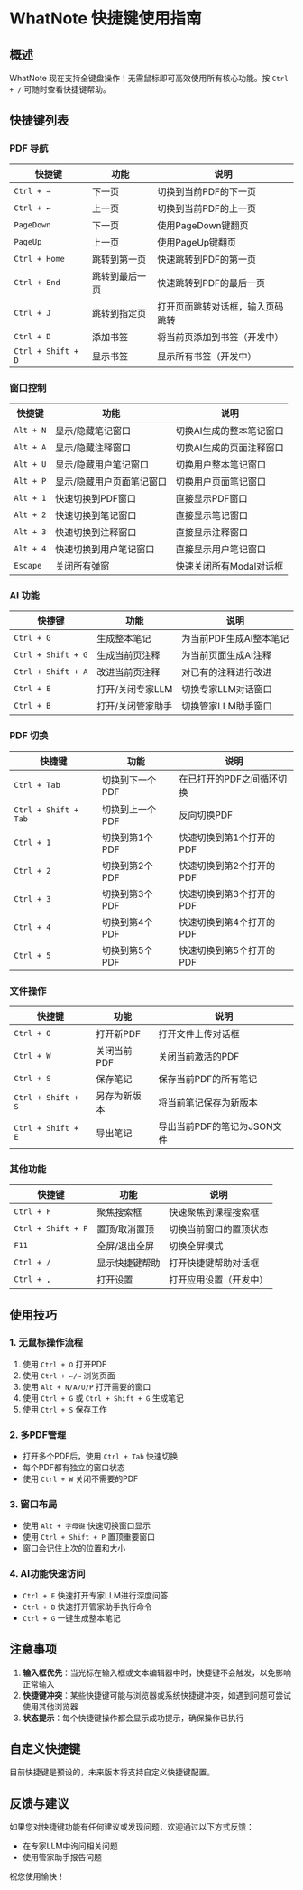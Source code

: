 # WhatNote 快捷键使用指南

## 概述

WhatNote 现在支持全键盘操作！无需鼠标即可高效使用所有核心功能。按 `Ctrl + /` 可随时查看快捷键帮助。

## 快捷键列表

### PDF 导航

| 快捷键 | 功能 | 说明 |
|--------|------|------|
| `Ctrl + →` | 下一页 | 切换到当前PDF的下一页 |
| `Ctrl + ←` | 上一页 | 切换到当前PDF的上一页 |
| `PageDown` | 下一页 | 使用PageDown键翻页 |
| `PageUp` | 上一页 | 使用PageUp键翻页 |
| `Ctrl + Home` | 跳转到第一页 | 快速跳转到PDF的第一页 |
| `Ctrl + End` | 跳转到最后一页 | 快速跳转到PDF的最后一页 |
| `Ctrl + J` | 跳转到指定页 | 打开页面跳转对话框，输入页码跳转 |
| `Ctrl + D` | 添加书签 | 将当前页添加到书签（开发中） |
| `Ctrl + Shift + D` | 显示书签 | 显示所有书签（开发中） |

### 窗口控制

| 快捷键 | 功能 | 说明 |
|--------|------|------|
| `Alt + N` | 显示/隐藏笔记窗口 | 切换AI生成的整本笔记窗口 |
| `Alt + A` | 显示/隐藏注释窗口 | 切换AI生成的页面注释窗口 |
| `Alt + U` | 显示/隐藏用户笔记窗口 | 切换用户整本笔记窗口 |
| `Alt + P` | 显示/隐藏用户页面笔记窗口 | 切换用户页面笔记窗口 |
| `Alt + 1` | 快速切换到PDF窗口 | 直接显示PDF窗口 |
| `Alt + 2` | 快速切换到笔记窗口 | 直接显示笔记窗口 |
| `Alt + 3` | 快速切换到注释窗口 | 直接显示注释窗口 |
| `Alt + 4` | 快速切换到用户笔记窗口 | 直接显示用户笔记窗口 |
| `Escape` | 关闭所有弹窗 | 快速关闭所有Modal对话框 |

### AI 功能

| 快捷键 | 功能 | 说明 |
|--------|------|------|
| `Ctrl + G` | 生成整本笔记 | 为当前PDF生成AI整本笔记 |
| `Ctrl + Shift + G` | 生成当前页注释 | 为当前页面生成AI注释 |
| `Ctrl + Shift + A` | 改进当前页注释 | 对已有的注释进行改进 |
| `Ctrl + E` | 打开/关闭专家LLM | 切换专家LLM对话窗口 |
| `Ctrl + B` | 打开/关闭管家助手 | 切换管家LLM助手窗口 |

### PDF 切换

| 快捷键 | 功能 | 说明 |
|--------|------|------|
| `Ctrl + Tab` | 切换到下一个PDF | 在已打开的PDF之间循环切换 |
| `Ctrl + Shift + Tab` | 切换到上一个PDF | 反向切换PDF |
| `Ctrl + 1` | 切换到第1个PDF | 快速切换到第1个打开的PDF |
| `Ctrl + 2` | 切换到第2个PDF | 快速切换到第2个打开的PDF |
| `Ctrl + 3` | 切换到第3个PDF | 快速切换到第3个打开的PDF |
| `Ctrl + 4` | 切换到第4个PDF | 快速切换到第4个打开的PDF |
| `Ctrl + 5` | 切换到第5个PDF | 快速切换到第5个打开的PDF |

### 文件操作

| 快捷键 | 功能 | 说明 |
|--------|------|------|
| `Ctrl + O` | 打开新PDF | 打开文件上传对话框 |
| `Ctrl + W` | 关闭当前PDF | 关闭当前激活的PDF |
| `Ctrl + S` | 保存笔记 | 保存当前PDF的所有笔记 |
| `Ctrl + Shift + S` | 另存为新版本 | 将当前笔记保存为新版本 |
| `Ctrl + Shift + E` | 导出笔记 | 导出当前PDF的笔记为JSON文件 |

### 其他功能

| 快捷键 | 功能 | 说明 |
|--------|------|------|
| `Ctrl + F` | 聚焦搜索框 | 快速聚焦到课程搜索框 |
| `Ctrl + Shift + P` | 置顶/取消置顶 | 切换当前窗口的置顶状态 |
| `F11` | 全屏/退出全屏 | 切换全屏模式 |
| `Ctrl + /` | 显示快捷键帮助 | 打开快捷键帮助对话框 |
| `Ctrl + ,` | 打开设置 | 打开应用设置（开发中） |

## 使用技巧

### 1. 无鼠标操作流程

1. 使用 `Ctrl + O` 打开PDF
2. 使用 `Ctrl + ←/→` 浏览页面
3. 使用 `Alt + N/A/U/P` 打开需要的窗口
4. 使用 `Ctrl + G` 或 `Ctrl + Shift + G` 生成笔记
5. 使用 `Ctrl + S` 保存工作

### 2. 多PDF管理

- 打开多个PDF后，使用 `Ctrl + Tab` 快速切换
- 每个PDF都有独立的窗口状态
- 使用 `Ctrl + W` 关闭不需要的PDF

### 3. 窗口布局

- 使用 `Alt + 字母键` 快速切换窗口显示
- 使用 `Ctrl + Shift + P` 置顶重要窗口
- 窗口会记住上次的位置和大小

### 4. AI功能快速访问

- `Ctrl + E` 快速打开专家LLM进行深度问答
- `Ctrl + B` 快速打开管家助手执行命令
- `Ctrl + G` 一键生成整本笔记

## 注意事项

1. **输入框优先**：当光标在输入框或文本编辑器中时，快捷键不会触发，以免影响正常输入
2. **快捷键冲突**：某些快捷键可能与浏览器或系统快捷键冲突，如遇到问题可尝试使用其他浏览器
3. **状态提示**：每个快捷键操作都会显示成功提示，确保操作已执行

## 自定义快捷键

目前快捷键是预设的，未来版本将支持自定义快捷键配置。

## 反馈与建议

如果您对快捷键功能有任何建议或发现问题，欢迎通过以下方式反馈：
- 在专家LLM中询问相关问题
- 使用管家助手报告问题

祝您使用愉快！ 